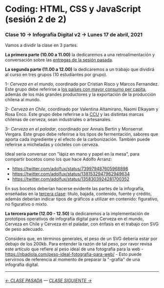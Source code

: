 # Coding: HTML, CSS y JavaScript (sesión 2 de 2)

### Clase 10 → Infografía Digital v2 → Lunes 17 de abril, 2021

Vamos a dividir la clase en 3 partes. 

**La primera parte (10.00 a 11.00)** la dedicaremos a una retroalimentación y conversación sobre las [entregas de la sesión pasada](https://github.com/profesorfaco/dno075-2021-1/tree/main/clase-08#entregas).

**La segunda parte (11.00 a 12.00)** la dedicaremos a un trabajo que dividirá al curso en tres grupos (10 estudiantes por grupo).

1- *Cerveza en el mundo*, coordinado por Cristian Risco y Marcos Fernandez. Este grupo debe referirse a [los países con mayor consumo per capita](https://es.wikipedia.org/wiki/Anexo:Pa%C3%ADses_por_consumo_de_cerveza_por_persona), además de los más grandes productores y la exportación de la producción chilena al mundo.

2- *Cerveza en Chile*, coordinado por Valentina Altamirano, Naomi Elkayam y Rosa Enco. Este grupo debe referirse a la [CCU](https://es.wikipedia.org/wiki/Compa%C3%B1%C3%ADa_de_Cervecer%C3%ADas_Unidas) y las distintas marcas chilenas de cerveza, sean industriales o artesanales.

3- *Cerveza en el paladar*, coordinado por Annais Bertin y Monserrat Vergara. Este grupo debe referirse a los tipos de fermentación, sabores que aporta cada ingrediente y el efecto de la carbonización. También puede referirse a micheladas y cócteles con cerveza.

Ideal sería conversar con "lápiz en mano y papel en la mesa", para compartir bocetos como los que hace Adolfo Arranz: 

- https://twitter.com/adolfux/status/739979487605968898
- https://twitter.com/adolfux/status/1381532947962949634
- https://twitter.com/adolfux/status/1358303924281700352

En sus bocetos deberían hacerse evidente las partes de la infografía, enseñadas en la [tercera clase](https://docs.google.com/presentation/d/1bZzWcd2ea6n6fU6BJYAydpzWLN13HINLzzXJGcw7d-w/edit?usp=sharing): título, bajada, contenido, fuente y crédito, además deberían indicar tipos de gráficos a utilizar en contenido: figurativo, no figurativo o mixto.   

**La tercera parte (12.00 - 12.50)** la dedicaremos a la implementación de prototipos operativos de infografía digital para Cerveza en el mundo, Cerveza en Chile y Cerveza en el paladar, con énfasis en el trabajo con SVG de peso adecuado. 

Considera que, en términos generales, el peso de un SVG debería estar por debajo de los 200kb. Para entender la razón de tal peso, por ravor revisa este artículo que refiere al peso ideal de una fotografía para la web - https://nbadiola.com/peso-ideal-fotografia-para-web/ - Esto puede servirnos de referencia al momento de preparar la "-grafía" de una infografía digital.

- - - - - - - -

###### [← CLASE PASADA](https://github.com/profesorfaco/dno075-2021/tree/main/clase-08) — [CLASE SIGUIENTE →](https://github.com/profesorfaco/dno075-2021/tree/main/clase-11) 

